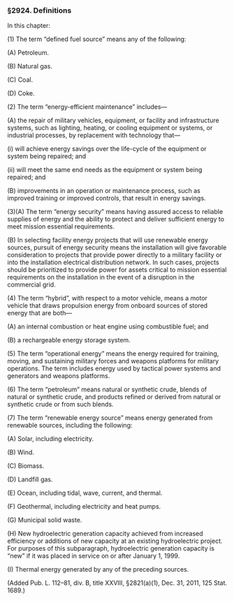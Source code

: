 ### §2924. Definitions ###

In this chapter:

(1) The term “defined fuel source” means any of the following:

(A) Petroleum.

(B) Natural gas.

(C) Coal.

(D) Coke.

(2) The term “energy-efficient maintenance” includes—

(A) the repair of military vehicles, equipment, or facility and infrastructure systems, such as lighting, heating, or cooling equipment or systems, or industrial processes, by replacement with technology that—

(i) will achieve energy savings over the life-cycle of the equipment or system being repaired; and

(ii) will meet the same end needs as the equipment or system being repaired; and

(B) improvements in an operation or maintenance process, such as improved training or improved controls, that result in energy savings.

(3)(A) The term “energy security” means having assured access to reliable supplies of energy and the ability to protect and deliver sufficient energy to meet mission essential requirements.

(B) In selecting facility energy projects that will use renewable energy sources, pursuit of energy security means the installation will give favorable consideration to projects that provide power directly to a military facility or into the installation electrical distribution network. In such cases, projects should be prioritized to provide power for assets critical to mission essential requirements on the installation in the event of a disruption in the commercial grid.

(4) The term “hybrid”, with respect to a motor vehicle, means a motor vehicle that draws propulsion energy from onboard sources of stored energy that are both—

(A) an internal combustion or heat engine using combustible fuel; and

(B) a rechargeable energy storage system.

(5) The term “operational energy” means the energy required for training, moving, and sustaining military forces and weapons platforms for military operations. The term includes energy used by tactical power systems and generators and weapons platforms.

(6) The term “petroleum” means natural or synthetic crude, blends of natural or synthetic crude, and products refined or derived from natural or synthetic crude or from such blends.

(7) The term “renewable energy source” means energy generated from renewable sources, including the following:

(A) Solar, including electricity.

(B) Wind.

(C) Biomass.

(D) Landfill gas.

(E) Ocean, including tidal, wave, current, and thermal.

(F) Geothermal, including electricity and heat pumps.

(G) Municipal solid waste.

(H) New hydroelectric generation capacity achieved from increased efficiency or additions of new capacity at an existing hydroelectric project. For purposes of this subparagraph, hydroelectric generation capacity is “new” if it was placed in service on or after January 1, 1999.

(I) Thermal energy generated by any of the preceding sources.

(Added Pub. L. 112–81, div. B, title XXVIII, §2821(a)(1), Dec. 31, 2011, 125 Stat. 1689.)